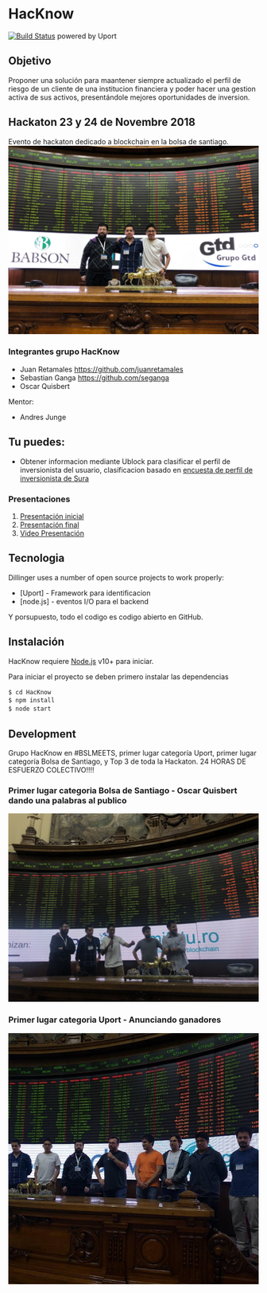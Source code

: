 # HacKnow
[![Build Status](https://travis-ci.org/joemccann/dillinger.svg?branch=master)](https://travis-ci.org/joemccann/dillinger)
powered by Uport
## Objetivo

Proponer una solución para maantener siempre actualizado el perfil de riesgo de un cliente de una institucion financiera y poder hacer una gestion activa de sus activos, presentándole mejores oportunidades de inversion.

## Hackaton 23 y 24 de Novembre 2018
Evento de hackaton dedicado a blockchain en la bolsa de santiago.
![Grupo HacKnow](https://raw.githubusercontent.com/juanretamales/HacKnow/master/Multimedia%20del%20evento/grupo%20HacKnow.jpg)

### Integrantes grupo HacKnow
- Juan Retamales https://github.com/juanretamales
- Sebastian Ganga https://github.com/seganga
- Oscar Quisbert

Mentor:
- Andres Junge

## Tu puedes:
- Obtener informacion mediante Ublock para clasificar el perfil de inversionista del usuario, clasificacion basado en  [encuesta de perfil de inversionista de Sura](https://github.com/juanretamales/HacKnow/raw/master/otros%20documentos/Perfil-Inversionista.pdf)
### Presentaciones
1. [Presentación inicial](https://github.com/juanretamales/HacKnow/raw/master/Presentaciones/Presentacion%20inicial.pdf)
2. [Presentación final](https://github.com/juanretamales/HacKnow/raw/master/Presentaciones/Presentacion%20final.pdf)
3. [Video Presentación](https://github.com/juanretamales/HacKnow/raw/master/Multimedia%20del%20evento/presentacion.mp4)


## Tecnologia

Dillinger uses a number of open source projects to work properly:

* [Uport] - Framework para identificacion
* [node.js] - eventos I/O para el backend

Y porsupuesto, todo el codigo es codigo abierto en GitHub.

## Instalación

HacKnow requiere [Node.js](https://nodejs.org/) v10+ para iniciar.

Para iniciar el proyecto se deben primero instalar las dependencias

```sh
$ cd HacKnow
$ npm install
$ node start
```

## Development
Grupo HacKnow en #BSLMEETS, primer lugar categoría Uport, primer lugar categoría Bolsa de Santiago, y Top 3 de toda la Hackaton.
24 HORAS DE ESFUERZO COLECTIVO!!!! 
### Primer lugar categoria Bolsa de Santiago - Oscar Quisbert dando una palabras al publico
![Anunciando ganadores categoria Bolsa de santiago](https://raw.githubusercontent.com/juanretamales/HacKnow/master/Multimedia%20del%20evento/DszR7m1XQAAGrk4.jpg%20large.jpg)
### Primer lugar categoria Uport - Anunciando ganadores
![Anunciando ganadores categoria Uport](https://raw.githubusercontent.com/juanretamales/HacKnow/master/Multimedia%20del%20evento/46687669_1014581332066672_5484644061279158272_n.jpg)



